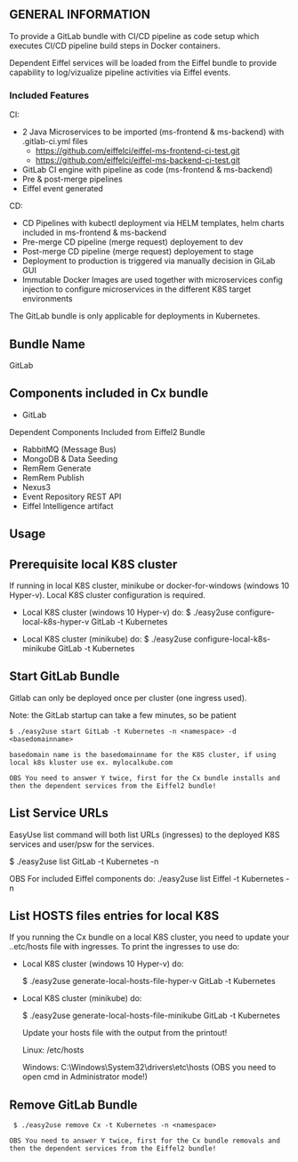 <!---
   Copyright 2019 Ericsson AB.
   For a full list of individual contributors, please see the commit history.

   Licensed under the Apache License, Version 2.0 (the "License");
   you may not use this file except in compliance with the License.
   You may obtain a copy of the License at

       http://www.apache.org/licenses/LICENSE-2.0

   Unless required by applicable law or agreed to in writing, software
   distributed under the License is distributed on an "AS IS" BASIS,
   WITHOUT WARRANTIES OR CONDITIONS OF ANY KIND, either express or implied.
   See the License for the specific language governing permissions and
   limitations under the License.
--->

GENERAL INFORMATION
-------------------

To provide a GitLab bundle with CI/CD pipeline as code setup which executes CI/CD pipeline build steps in Docker containers.

Dependent Eiffel services will be loaded from the Eiffel bundle to provide capability to log/vizualize pipeline activities via Eiffel events.


### Included Features
CI:
 - 2 Java Microservices to be imported (ms-frontend & ms-backend) with .gitlab-ci.yml files
   - https://github.com/eiffelci/eiffel-ms-frontend-ci-test.git
   - https://github.com/eiffelci/eiffel-ms-backend-ci-test.git
 - GitLab CI engine with pipeline as code (ms-frontend & ms-backend)
 - Pre & post-merge pipelines
 - Eiffel event generated
 
CD:
 - CD Pipelines with kubectl deployment via HELM templates, helm charts included in ms-frontend & ms-backend
 - Pre-merge CD pipeline (merge request) deployement to dev
 - Post-merge CD pipeline (merge request) deployement to stage
 - Deployment to production is triggered via manually decision in GiLab GUI
 - Immutable Docker Images are used together with microservices config injection to configure microservices in the different K8S target environments


The GitLab bundle is only applicable for deployments in Kubernetes.


Bundle Name
-----------
GitLab

Components included in Cx bundle
--------------------------------
- GitLab

Dependent Components Included from Eiffel2 Bundle
- RabbitMQ (Message Bus)
- MongoDB  & Data Seeding 
- RemRem Generate
- RemRem Publish
- Nexus3
- Event Repository REST API
- Eiffel Intelligence artifact

Usage
-----

Prerequisite local K8S cluster
------------------------------

If running in local K8S cluster, minikube or docker-for-windows (windows 10 Hyper-v). Local K8S cluster configuration is required.

- Local K8S cluster (windows 10 Hyper-v) do:
  $  ./easy2use configure-local-k8s-hyper-v GitLab -t Kubernetes

- Local K8S cluster (minikube) do:
  $  ./easy2use configure-local-k8s-minikube GitLab -t Kubernetes

Start GitLab Bundle
---------------

Gitlab can only be deployed once per cluster (one ingress used).

Note: the GitLab startup can take a few minutes, so be patient


    $ ./easy2use start GitLab -t Kubernetes -n <namespace> -d <basedomainname>

    basedomain name is the basedomainname for the K8S cluster, if using local k8s kluster use ex. mylocalkube.com

    OBS You need to answer Y twice, first for the Cx bundle installs and then the dependent services from the Eiffel2 bundle!

 
List Service URLs
-----------------
EasyUse list command will both list URLs (ingresses) to the deployed K8S services and user/psw for the services.


$ ./easy2use list GitLab -t Kubernetes -n <namespace>

   OBS For included Eiffel components do: 
        ./easy2use list Eiffel -t Kubernetes -n <namespace>


List HOSTS files entries for local K8S 
--------------------------------------

If you running the Cx bundle on a local K8S cluster, you need to update your ..etc/hosts file with ingresses. To print the ingresses to use do:

 - Local K8S cluster (windows 10 Hyper-v) do:

   $  ./easy2use generate-local-hosts-file-hyper-v GitLab -t Kubernetes

 - Local K8S cluster (minikube) do:

   $  ./easy2use generate-local-hosts-file-minikube GitLab -t Kubernetes


     Update your hosts file with the output from the printout!


      Linux:  /etc/hosts

      Windows: C:\Windows\System32\drivers\etc\hosts            (OBS you need to open cmd in Administrator mode!)


Remove GitLab Bundle
--------------------

     $ ./easy2use remove Cx -t Kubernetes -n <namespace> 

    OBS You need to answer Y twice, first for the Cx bundle removals and then the dependent services from the Eiffel2 bundle!




    